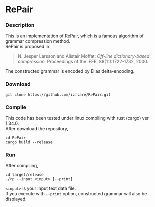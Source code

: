 # RePair

### Description

This is an implementation of RePair, which is a famous algorithm of grammar compression method.  
RePair is proposed in

> N. Jesper Larsson and Alistair Moffat: _Off-line dictionary-based compression._ Proceedings of the IEEE, 88(11):1722-1732, 2000.

The constructed grammar is encoded by Elias delta-encoding.

### Download

```
git clone https://github.com/izflare/RePair.git
```

### Compile

This code has been tested under linux compiling with rust (cargo) ver 1.34.0.  
After download the repository, 

```
cd RePair
cargo build --release
```

### Run

After compiling,

```
cd target/release
./rp --input <input> [--print]
```

`<input>` is your input text data file.  
If you execute with `--print` option, constructed grammar will also be displayed.

